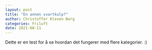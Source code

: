 ```yaml
---
layout: post
title: "En annen svartkulp?"
author: Christoffer Kleven Berg
categories: Friluft
date: 2021-08-11
---
```


Dette er en test for å se hvordan det fungerer med flere kategorier. :)
